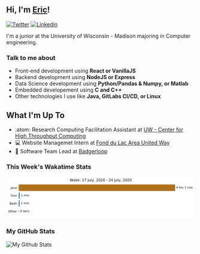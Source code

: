 ## Hi, I'm [Eric](https://ericudlis.com)!
[![Twitter](https://img.shields.io/badge/-Twitter-222222?style=flat-square&logo=twitter&logoColor=white&link=https://twitter.com/Eric_Udlis)](https://twitter.com/Eric_Udlis)
[![Linkedin](https://img.shields.io/badge/-LinkedIn-222222?style=flat-square&logo=Linkedin&logoColor=white&link=https://www.linkedin.com/in/eric-udlis/)](https://www.linkedin.com/in/eric-udlis/)

I'm a junior at the University of Wisconsin - Madison majoring in Computer engineering.

### Talk to me about

- Front-end development using **React or VanillaJS**
- Backend development using **NodeJS or Express**
- Data Science development using **Python/Pandas & Numpy, or Matlab**
- Embedded developement using **C and C++**
- Other technologies I use like **Java, GitLabs CI/CD, or Linux**

## What I'm Up To

- :atom: Research Computing Facilitation Assistant at [UW - Center for High Throughput Computing](http://chtc.cs.wisc.edu)
- :computer: Website Managemet Intern at [Fond du Lac Area United Way](https://fdlunitedway.org)
- :bullettrain_side: Software Team Lead at [Badgerloop](https://badgerloop.com)

### This Week's Wakatime Stats

![Wakatime Activity](https://github.com/EUdds/Eudds/blob/master/images/stat.svg)

### My GitHub Stats

![My Github Stats](https://github-readme-stats.vercel.app/api?username=EUdds)
